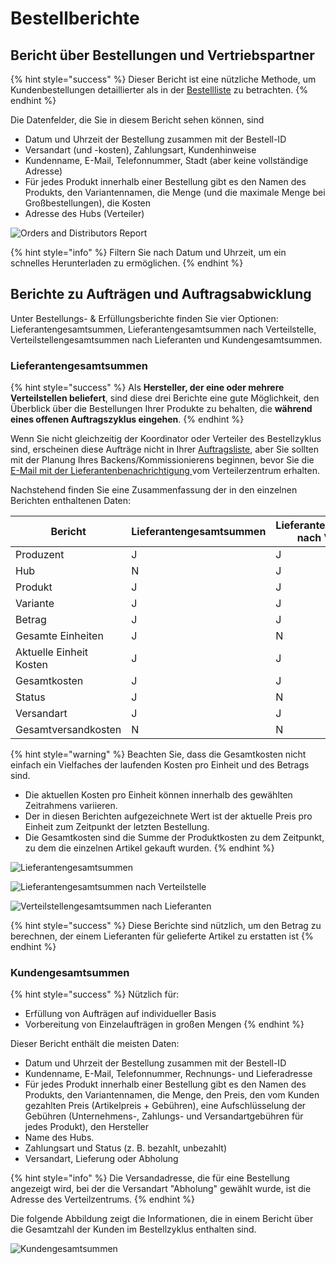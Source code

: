 # Bestellberichte

## Bericht über Bestellungen und Vertriebspartner

{% hint style="success" %}
Dieser Bericht ist eine nützliche Methode, um Kundenbestellungen detaillierter als in der [Bestellliste](../orders/view-orders.md) zu betrachten.
{% endhint %}

Die Datenfelder, die Sie in diesem Bericht sehen können, sind

* Datum und Uhrzeit der Bestellung zusammen mit der Bestell-ID
* Versandart (und -kosten), Zahlungsart, Kundenhinweise
* Kundenname, E-Mail, Telefonnummer, Stadt (aber keine vollständige Adresse)
* Für jedes Produkt innerhalb einer Bestellung gibt es den Namen des Produkts, den Variantennamen, die Menge (und die maximale Menge bei Großbestellungen), die Kosten
* Adresse des Hubs (Verteiler)

![Orders and Distributors Report](../../.gitbook/assets/orders-and-distributors.jpg)

{% hint style="info" %}
Filtern Sie nach Datum und Uhrzeit, um ein schnelles Herunterladen zu ermöglichen.
{% endhint %}

## Berichte zu Aufträgen und Auftragsabwicklung

Unter Bestellungs- & Erfüllungsberichte finden Sie vier Optionen: Lieferantengesamtsummen, Lieferantengesamtsummen nach Verteilstelle, Verteilstellengesamtsummen nach Lieferanten und Kundengesamtsummen.

### Lieferantengesamtsummen&#x20;

{% hint style="success" %}
Als **Hersteller, der eine oder mehrere Verteilstellen beliefert**, sind diese drei Berichte eine gute Möglichkeit, den Überblick über die Bestellungen Ihrer Produkte zu behalten, die **während eines offenen Auftragszyklus eingehen**.
{% endhint %}

Wenn Sie nicht gleichzeitig der Koordinator oder Verteiler des Bestellzyklus sind, erscheinen diese Aufträge nicht in Ihrer [Auftragsliste](../orders/view-orders.md), aber Sie sollten mit der Planung Ihres Backens/Kommissionierens beginnen, bevor Sie die[ E-Mail mit der Lieferantenbenachrichtigung ](../shopfront/order-cycle/order-cycles-for-hubs.md#notify-producers-button)vom Verteilerzentrum erhalten.

Nachstehend finden Sie eine Zusammenfassung der in den einzelnen Berichten enthaltenen Daten:

| Bericht                 | Lieferantengesamtsummen | Lieferantengesamtsumme nach Verteilstelle | Verteilstellengesamtsummen nach Lieferanten |
| ----------------------- | ----------------------- | ----------------------------------------- | ------------------------------------------- |
| Produzent               | J                       | J                                         | J                                           |
| Hub                     | N                       | J                                         | J                                           |
| Produkt                 | J                       | J                                         | J                                           |
| Variante                | J                       | J                                         | J                                           |
| Betrag                  | J                       | J                                         | J                                           |
| Gesamte Einheiten       | J                       | N                                         | N                                           |
| Aktuelle Einheit Kosten | J                       | J                                         | J                                           |
| Gesamtkosten            | J                       | J                                         | J                                           |
| Status                  | J                       | N                                         | N                                           |
| Versandart              | J                       | J                                         | J                                           |
| Gesamtversandkosten     | N                       | N                                         | J                                           |

{% hint style="warning" %}
Beachten Sie, dass die Gesamtkosten nicht einfach ein Vielfaches der laufenden Kosten pro Einheit und des Betrags sind.&#x20;

* Die aktuellen Kosten pro Einheit können innerhalb des gewählten Zeitrahmens variieren.
* Der in diesen Berichten aufgezeichnete Wert ist der aktuelle Preis pro Einheit zum Zeitpunkt der letzten Bestellung.
* Die Gesamtkosten sind die Summe der Produktkosten zu dem Zeitpunkt, zu dem die einzelnen Artikel gekauft wurden.
{% endhint %}

![Lieferantengesamtsummen](../../.gitbook/assets/oc-supplier-totals.jpg)

![Lieferantengesamtsummen nach Verteilstelle](../../.gitbook/assets/oc-supplier-totals-by-distributor.jpg)

![Verteilstellengesamtsummen nach Lieferanten](../../.gitbook/assets/oc-distributor-totals-by-supplier.jpg)

{% hint style="success" %}
Diese Berichte sind nützlich, um den Betrag zu berechnen, der einem Lieferanten für gelieferte Artikel zu erstatten ist
{% endhint %}

### Kundengesamtsummen

{% hint style="success" %}
Nützlich für:

* Erfüllung von Aufträgen auf individueller Basis
* Vorbereitung von Einzelaufträgen in großen Mengen
{% endhint %}

Dieser Bericht enthält die meisten Daten:

* Datum und Uhrzeit der Bestellung zusammen mit der Bestell-ID
* Kundenname, E-Mail, Telefonnummer, Rechnungs- und Lieferadresse
* Für jedes Produkt innerhalb einer Bestellung gibt es den Namen des Produkts, den Variantennamen, die Menge, den Preis, den vom Kunden gezahlten Preis (Artikelpreis + Gebühren), eine Aufschlüsselung der Gebühren (Unternehmens-, Zahlungs- und Versandartgebühren für jedes Produkt), den Hersteller
* Name des Hubs.
* Zahlungsart und Status (z. B. bezahlt, unbezahlt)
* Versandart, Lieferung oder Abholung

{% hint style="info" %}
Die Versandadresse, die für eine Bestellung angezeigt wird, bei der die Versandart "Abholung" gewählt wurde, ist die Adresse des Verteilzentrums.
{% endhint %}

Die folgende Abbildung zeigt die Informationen, die in einem Bericht über die Gesamtzahl der Kunden im Bestellzyklus enthalten sind.

![Kundengesamtsummen](../../.gitbook/assets/oc-customer-totals.jpg)
